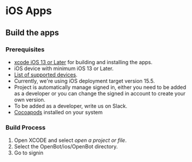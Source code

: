 # iOS Apps

[//]: # (## Features)

## Build the apps

### Prerequisites

- [xcode iOS 13 or Later](https://developer.apple.com/xcode/) for building and installing the apps.
- iOS device with minimum iOS 13 or Later.
- [List of supported devices](https://support.apple.com/en-in/guide/iphone/iphe3fa5df43/ios).
- Currently, we're using iOS deployment target version 15.5.
- Project is automatically manage signed in, either you need to be added as a developer or you can change the signed in account to create your own version.
- To be added as a developer, write us on Slack.
- [Cocoapods](https://cocoapods.org/) installed on your system 

### Build Process

1. Open XCODE and select *open a project or file*.
2. Select the OpenBot/ios/OpenBot directory.
3. Go to signin